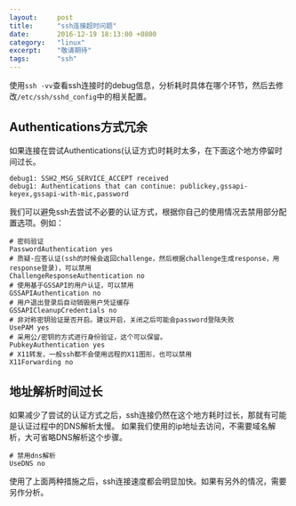 ```yaml
---
layout:     post
title:      "ssh连接超时问题"
date:       2016-12-19 18:13:00 +0800
category:   "linux"
excerpt:    "敬请期待"
tags:       "ssh"
---
```


使用`ssh -vv`查看ssh连接时的debug信息，分析耗时具体在哪个环节，然后去修改`/etc/ssh/sshd_config`中的相关配置。

## Authentications方式冗余

如果连接在尝试Authentications(认证方式)时耗时太多，在下面这个地方停留时间过长。

````
debug1: SSH2_MSG_SERVICE_ACCEPT received
debug1: Authentications that can continue: publickey,gssapi-keyex,gssapi-with-mic,password
````

我们可以避免ssh去尝试不必要的认证方式，根据你自己的使用情况去禁用部分配置选项。例如：

````
# 密码验证
PasswordAuthentication yes
# 质疑-应答认证(ssh的时候会返回challenge，然后根据challenge生成response，用response登录)，可以禁用
ChallengeResponseAuthentication no
# 使用基于GSSAPI的用户认证，可以禁用
GSSAPIAuthentication no
# 用户退出登录后自动销毁用户凭证缓存
GSSAPICleanupCredentials no
# 非对称密钥验证是否开启。建议开启，关闭之后可能会password登陆失败
UsePAM yes
# 采用公/密钥的方式进行身份验证，这个可以保留。
PubkeyAuthentication yes
# X11转发，一般ssh都不会使用远程的X11图形，也可以禁用
X11Forwarding no
````

## 地址解析时间过长

如果减少了尝试的认证方式之后，ssh连接仍然在这个地方耗时过长，那就有可能是认证过程中的DNS解析太慢。
如果我们使用的ip地址去访问，不需要域名解析，大可省略DNS解析这个步骤。

````
# 禁用dns解析
UseDNS no
````

使用了上面两种措施之后，ssh连接速度都会明显加快。如果有另外的情况，需要另作分析。

